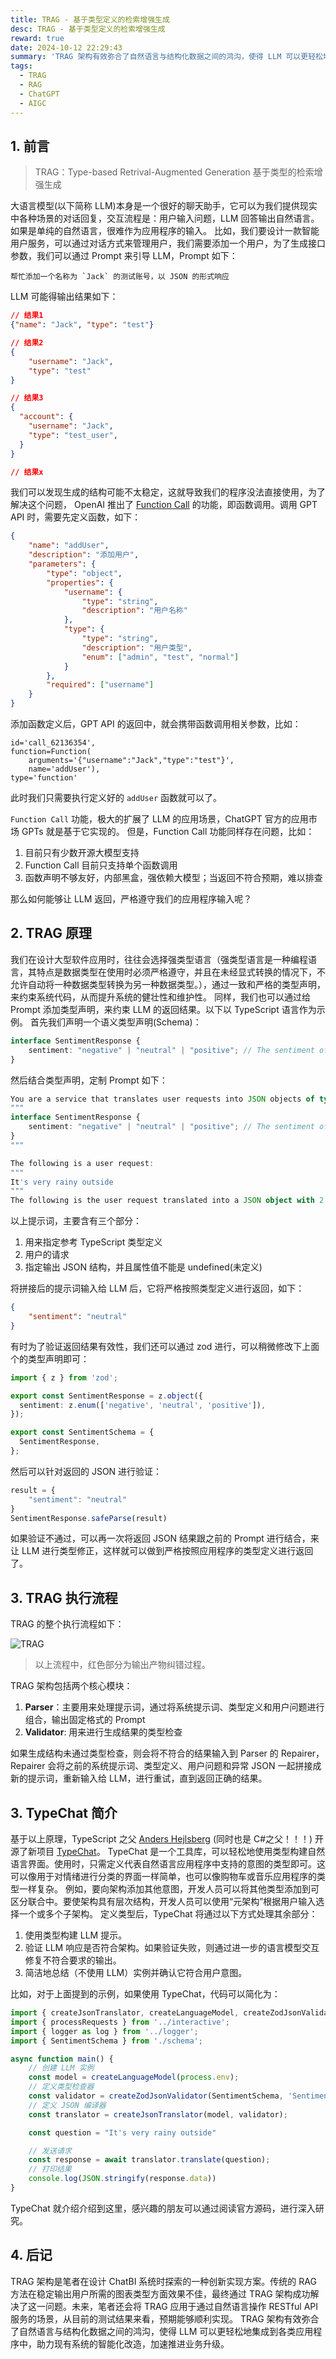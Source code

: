```yaml
---
title: TRAG - 基于类型定义的检索增强生成
desc: TRAG - 基于类型定义的检索增强生成
reward: true
date: 2024-10-12 22:29:43
summary: 'TRAG 架构有效弥合了自然语言与结构化数据之间的鸿沟，使得 LLM 可以更轻松地集成到各类应用程序中，助力现有系统的智能化改造，加速推进业务升级。'
tags:
  - TRAG
  - RAG
  - ChatGPT
  - AIGC
---
```


## 1. 前言

> TRAG：Type-based Retrival-Augmented Generation 基于类型的检索增强生成

大语言模型(以下简称 LLM)本身是一个很好的聊天助手，它可以为我们提供现实中各种场景的对话回复，交互流程是：用户输入问题，LLM 回答输出自然语言。如果是单纯的自然语言，很难作为应用程序的输入。
比如，我们要设计一款智能用户服务，可以通过对话方式来管理用户，我们需要添加一个用户，为了生成接口参数，我们可以通过 Prompt 来引导 LLM，Prompt 如下：

```Plain Text
帮忙添加一个名称为 `Jack` 的测试账号，以 JSON 的形式响应
```

LLM 可能得输出结果如下：

```JSON
// 结果1
{"name": "Jack", "type": "test"}

// 结果2
{
    "username": "Jack",
    "type": "test"
}

// 结果3
{
  "account": {
    "username": "Jack",
    "type": "test_user",
  }
}

// 结果x
```

我们可以发现生成的结构可能不太稳定，这就导致我们的程序没法直接使用，为了解决这个问题， OpenAI 推出了
[Function Call](https://openai.com/index/function-calling-and-other-api-updates/) 的功能，即函数调用。调用 GPT API 时，需要先定义函数，如下：

```JSON
{
    "name": "addUser",
    "description": "添加用户",
    "parameters": {
        "type": "object",
        "properties": {
            "username": {
                "type": "string",
                "description": "用户名称"
            },
            "type": {
                "type": "string",
                "description": "用户类型",
                "enum": ["admin", "test", "normal"]
            }
        },
        "required": ["username"]
    }
}
```

添加函数定义后，GPT API 的返回中，就会携带函数调用相关参数，比如：

```
id='call_62136354',
function=Function(
    arguments='{"username":"Jack","type":"test"}',
    name='addUser'),
type='function'
```

此时我们只需要执行定义好的 `addUser` 函数就可以了。

`Function Call` 功能，极大的扩展了 LLM 的应用场景，ChatGPT 官方的应用市场 GPTs 就是基于它实现的。
但是，Function Call 功能同样存在问题，比如：

1. 目前只有少数开源大模型支持
2. Function Call 目前只支持单个函数调用
3. 函数声明不够友好，内部黑盒，强依赖大模型；当返回不符合预期，难以排查

那么如何能够让 LLM 返回，严格遵守我们的应用程序输入呢？

## 2. TRAG 原理

我们在设计大型软件应用时，往往会选择强类型语言（强类型语言是一种编程语言，其特点是数据类型在使用时必须严格遵守，并且在未经显式转换的情况下，不允许自动将一种数据类型转换为另一种数据类型。），通过一致和严格的类型声明，来约束系统代码，从而提升系统的健壮性和维护性。
同样，我们也可以通过给 Prompt 添加类型声明，来约束 LLM 的返回结果。以下以 TypeScript 语言作为示例。
首先我们声明一个语义类型声明(Schema)：

```TypeScript
interface SentimentResponse {
    sentiment: "negative" | "neutral" | "positive"; // The sentiment of the text
}
```

然后结合类型声明，定制 Prompt 如下：

```TypeScript
You are a service that translates user requests into JSON objects of type "SentimentResponse" according to the following TypeScript definitions:
"""
interface SentimentResponse {
    sentiment: "negative" | "neutral" | "positive"; // The sentiment of the text
}
"""

The following is a user request:
"""
It's very rainy outside
"""
The following is the user request translated into a JSON object with 2 spaces of indentation and no properties with the value undefined:
```

以上提示词，主要含有三个部分：

1. 用来指定参考 TypeScript 类型定义
2. 用户的请求
3. 指定输出 JSON 结构，并且属性值不能是 undefined(未定义)

将拼接后的提示词输入给 LLM 后，它将严格按照类型定义进行返回，如下：

```JSON
{
    "sentiment": "neutral"
}
```

有时为了验证返回结果有效性，我们还可以通过 zod 进行，可以稍微修改下上面个的类型声明即可：

```TypeScript
import { z } from 'zod';

export const SentimentResponse = z.object({
  sentiment: z.enum(['negative', 'neutral', 'positive']),
});

export const SentimentSchema = {
  SentimentResponse,
};
```

然后可以针对返回的 JSON 进行验证：

```TypeScript
result = {
    "sentiment": "neutral"
}
SentimentResponse.safeParse(result)
```

如果验证不通过，可以再一次将返回 JSON 结果跟之前的 Prompt 进行结合，来让 LLM 进行类型修正，这样就可以做到严格按照应用程序的类型定义进行返回了。

## 3. TRAG 执行流程

TRAG 的整个执行流程如下：

![TRAG](https://static.sls.plus/trag.png)

> 以上流程中，红色部分为输出产物纠错过程。

TRAG 架构包括两个核心模块：

1. **Parser**：主要用来处理提示词，通过将系统提示词、类型定义和用户问题进行组合，输出固定格式的 Prompt
2. **Validator**: 用来进行生成结果的类型检查

如果生成结构未通过类型检查，则会将不符合的结果输入到 Parser 的 Repairer，Repairer 会将之前的系统提示词、类型定义、用户问题和异常 JSON 一起拼接成新的提示词，重新输入给 LLM，进行重试，直到返回正确的结果。

## 3. TypeChat 简介

基于以上原理，TypeScript 之父 [Anders Hejlsberg](https://en.wikipedia.org/wiki/Anders_Hejlsberg) (同时也是 C#之父！！！) 开源了新项目 [TypeChat](https://github.com/microsoft/TypeChat)。
TypeChat 是一个工具库，可以轻松地使用类型构建自然语言界面。使用时，只需定义代表自然语言应用程序中支持的意图的类型即可。这可以像用于对情绪进行分类的界面一样简单，也可以像购物车或音乐应用程序的类型一样复杂。
例如，要向架构添加其他意图，开发人员可以将其他类型添加到可区分联合中。要使架构具有层次结构，开发人员可以使用“元架构”根据用户输入选择一个或多个子架构。
定义类型后，TypeChat 将通过以下方式处理其余部分：

1. 使用类型构建 LLM 提示。
2. 验证 LLM 响应是否符合架构。如果验证失败，则通过进一步的语言模型交互修复不符合要求的输出。
3. 简洁地总结（不使用 LLM）实例并确认它符合用户意图。

比如，对于上面提到的示例，如果使用 TypeChat，代码可以简化为：

```TypeScript
import { createJsonTranslator, createLanguageModel, createZodJsonValidator } from '../../src/parser';
import { processRequests } from '../interactive';
import { logger as log } from '../logger';
import { SentimentSchema } from './schema';

async function main() {
    // 创建 LLM 实例
    const model = createLanguageModel(process.env);
    // 定义类型检查器
    const validator = createZodJsonValidator(SentimentSchema, 'SentimentResponse');
    // 定义 JSON 编译器
    const translator = createJsonTranslator(model, validator);

    const question = "It's very rainy outside"

    // 发送请求
    const response = await translator.translate(question);
    // 打印结果
    console.log(JSON.stringify(response.data))
}
```

TypeChat 就介绍介绍到这里，感兴趣的朋友可以通过阅读官方源码，进行深入研究。

## 4. 后记

TRAG 架构是笔者在设计 ChatBI 系统时探索的一种创新实现方案。传统的 RAG 方法在稳定输出用户所需的图表类型方面效果不佳，最终通过 TRAG 架构成功解决了这一问题。未来，笔者还会将 TRAG 应用于通过自然语言操作 RESTful API 服务的场景，从目前的测试结果来看，预期能够顺利实现。
TRAG 架构有效弥合了自然语言与结构化数据之间的鸿沟，使得 LLM 可以更轻松地集成到各类应用程序中，助力现有系统的智能化改造，加速推进业务升级。
